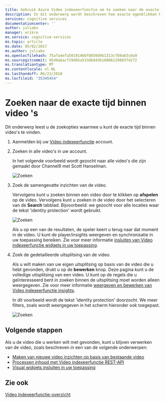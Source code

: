 ```yaml
---
title: Gebruik Azure Video indexeerfunctie om te zoeken naar de exacte tijd binnen video's | Microsoft Docs
description: In dit onderwerp wordt beschreven hoe exacte ogenblikken binnen video's te vinden.
services: cognitive services
documentationcenter: ''
author: juliako
manager: erikre
ms.service: cognitive-services
ms.topic: article
ms.date: 05/02/2017
ms.author: juliako
ms.openlocfilehash: 75afa4efa50191466f8850d9b1313cf89a83c0a9
ms.sourcegitcommit: 95d9a6acf29405a533db943b1688612980374272
ms.translationtype: MT
ms.contentlocale: nl-NL
ms.lasthandoff: 06/23/2018
ms.locfileid: "35345454"
---
```

# <a name="find-exact-moments-within-videos"></a>Zoeken naar de exacte tijd binnen video 's

Dit onderwerp leest u de zoekopties waarmee u kunt de exacte tijd binnen video's te vinden.

1. Aanmelden bij uw [Video indexeerfunctie](https://api-portal.videoindexer.ai/) account.
2. Zoeken in alle video's in uw account.

    In het volgende voorbeeld wordt gezocht naar alle video's die zijn gemaakt door Channel9 met Scott Hanselman.

    ![Zoeken](./media/video-indexer-search/video-indexer-search01.png)
    
3. Zoek de samengevatte inzichten van de video.

    Vervolgens kunt u zoeken binnen een video door te klikken op **afspelen** op de video. Vervolgens kunt u zoeken in de video door het selecteren van de **Search** tabblad. Bijvoorbeeld: we gezocht voor alle locaties waar de tekst 'identity protection' wordt gebruikt. 

    ![Zoeken](./media/video-indexer-search/video-indexer-search02.png)

    Als u op een van de resultaten, de speler keert u terug naar dat moment in de video. U kunt de player/insights weergeven en synchronisatie in uw toepassing bereiken. Zie voor meer informatie [insluiten van Video indexeerfunctie widgets in uw toepassing](video-indexer-embed-widgets.md). 

    
4. Zoek de gedetailleerde uitsplitsing van de video.

    Als u wilt maken van uw eigen uitsplitsing op basis van de video die u hebt gevonden, drukt u op de **bewerken** knop. Deze pagina kunt u de volledige uitsplitsing van een video. U kunt op de regels die u geïnteresseerd bent in zoeken binnen de uitsplitsing moet worden alleen weergegeven. Zie voor meer informatie [weergeven en bewerken van Video indexeerfunctie insights](video-indexer-view-edit.md).

    In dit voorbeeld wordt de tekst 'identity protection' doorzocht. We meer filters, zoals wordt weergegeven in het scherm hieronder ook toegepast.

    ![Zoeken](./media/video-indexer-search/video-indexer-search03.png)

## <a name="next-steps"></a>Volgende stappen 

Als u de video die u werken wilt met gevonden, kunt u blijven verwerken van de video, zoals beschreven in een van de volgende onderwerpen: 

- [Maken van nieuwe video inzichten op basis van bestaande video](video-indexer-create-new.md)
- [Processen inhoud met Video indexeerfunctie REST-API](video-indexer-use-apis.md)
- [Visual widgets insluiten in uw toepassing](video-indexer-embed-widgets.md)

## <a name="see-also"></a>Zie ook

[Video indexeerfunctie-overzicht](video-indexer-overview.md)

